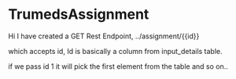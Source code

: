 # TrumedsAssignment

Hi I have created a GET Rest Endpoint, ../assignment/{{id}}

which accepts id, Id is basically a column from input_details table.

if we pass id 1 it will pick the first element from the table and so on..
